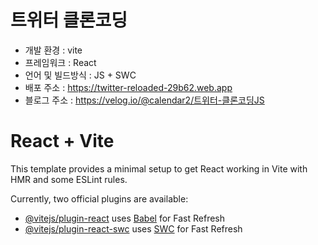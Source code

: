 # 트위터 클론코딩
- 개발 환경 : vite
- 프레임워크 : React
- 언어 및 빌드방식 : JS + SWC
- 배포 주소 : https://twitter-reloaded-29b62.web.app
- 블로그 주소 : https://velog.io/@calendar2/트위터-클론코딩JS

# React + Vite

This template provides a minimal setup to get React working in Vite with HMR and some ESLint rules.

Currently, two official plugins are available:

- [@vitejs/plugin-react](https://github.com/vitejs/vite-plugin-react/blob/main/packages/plugin-react/README.md) uses [Babel](https://babeljs.io/) for Fast Refresh
- [@vitejs/plugin-react-swc](https://github.com/vitejs/vite-plugin-react-swc) uses [SWC](https://swc.rs/) for Fast Refresh

